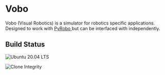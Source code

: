 # Vobo

Vobo (Visual Robotics) is a simulator for robotics specific applications. Designed to work with [ PyRobo ]( https://github.com/bkolligs/pyrobo ) but can be interfaced with independently. 

## Build Status

![Ubuntu 20.04 LTS](https://github.com/bkolligs/vobo/actions/workflows/vobo-build-main.yaml/badge.svg)

![Clone Integrity](https://github.com/bkolligs/vobo/actions/workflows/vobo-clone-main.yaml/badge.svg)

